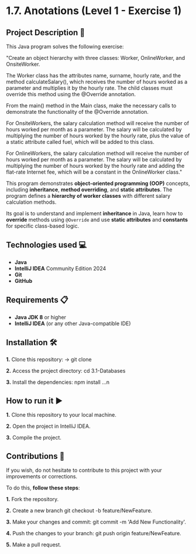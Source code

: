 # 1.7. Anotations (Level 1 - Exercise 1)

## Project Description 📄

This Java program solves the following exercise:

"Create an object hierarchy with three classes: Worker, OnlineWorker, and OnsiteWorker.

The Worker class has the attributes name, surname, hourly rate, and the method calculateSalary(), which receives the number of hours worked as a parameter and multiplies it by the hourly rate. The child classes must override this method using the @Override annotation.

From the main() method in the Main class, make the necessary calls to demonstrate the functionality of the @Override annotation.

For OnsiteWorkers, the salary calculation method will receive the number of hours worked per month as a parameter. The salary will be calculated by multiplying the number of hours worked by the hourly rate, plus the value of a static attribute called fuel, which will be added to this class.

For OnlineWorkers, the salary calculation method will receive the number of hours worked per month as a parameter. The salary will be calculated by multiplying the number of hours worked by the hourly rate and adding the flat-rate Internet fee, which will be a constant in the OnlineWorker class."

This program demonstrates **object-oriented programming (OOP)** concepts, including **inheritance**, **method overriding**, and **static attributes**. The program defines a **hierarchy of worker classes** with different salary calculation methods.

Its goal is to understand and implement **inheritance** in Java, learn how to **override** methods using `@Override` and use **static attributes** and **constants** for specific class-based logic.


## Technologies used 💻

- **Java**
- **IntelliJ IDEA** Community Edition 2024
- **Git**
- **GitHub**
 

## Requirements 📋

- **Java JDK 8** or higher
- **IntelliJ IDEA** (or any other Java-compatible IDE)

  
## Installation 🛠️

**1.** Clone this repository: -> git clone

**2.** Access the project directory: cd 3.1-Databases

**3.** Install the dependencies: npm install …n 


## How to run it ▶️

**1.** Clone this repository to your local machine.

**2.** Open the project in IntelliJ IDEA.

**3.** Compile the project.


## Contributions 🤝

If you wish, do not hesitate to contribute to this project with your improvements or corrections.

To do this, **follow these steps**:

**1.** Fork the repository.

**2.** Create a new branch git checkout -b feature/NewFeature.

**3.** Make your changes and commit: git commit -m 'Add New Functionality'.

**4.** Push the changes to your branch: git push origin feature/NewFeature.

**5.** Make a pull request.
